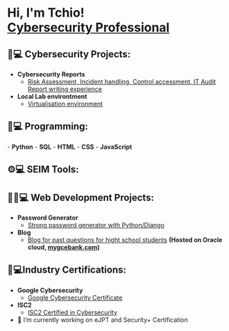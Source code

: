 <h1>Hi, I'm Tchio! <br/><a  href="https://www.linkedin.com/in/tchio-fonkwa-paulin/">Cybersecurity Professional</a>

<h2>🔐💻 Cybersecurity Projects:</h2>

- <b>Cybersecurity Reports</b>
  - [Risk Assessment, Incident handling, Control accessment, IT Audit  Report writing experience](https://github.com/LnPaulin/Reports)
- <b>Local Lab environtment</b>
  - [Virtualisation environment](https://github.com/LnPaulin/Cybersecurity_lab)
  
<h2>🤖💻 Programming:</h2>
 - <b>Python</b>
 - <b>SQL</b>
 - <b>HTML</b>
 - <b>CSS</b>
 - <b>JavaScript</b>
  
<h2>⚙️💻 SEIM Tools:</h2>
  
<h2>👨‍💻💻 Web Development Projects:</h2>

- <b>Password Generator</b>
  - [Strong password generator with Python/Django](https://github.com/LnPaulin/password_gen)
- <b>Blog</b>
  - [Blog for past questions for hight school students](https://github.com/LnPaulin/Mygcebank) <b>(Hosted on Oracle cloud, <a href="mygcebank.com">mygcebank.com<a/>)</b>
  
<h2>📄💻Industry Certifications:</h2>

- <b>Google Cybersecurity</b>
  - [Google Cybersecurity Certificate](https://www.credly.com/badges/0b86d34d-41ed-4a43-a3fb-c8da8663a033/public_url)
- <b> ISC2 </b>
  - [ISC2 Certified in Cybersecurity](https://www.credly.com/badges/18cce0ac-e303-45aa-beca-11d6917052a2/public_url)
- 🔭 I’m currently working on eJPT and Security+ Certification

